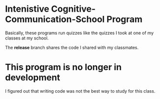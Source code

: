 # Intenistive Cognitive-Communication-School Program
Basically, these programs run quizzes like the quizzes I took at one of my classes at my school.

The **release** branch shares the code I shared with my classmates.

# This program is no longer in development
I figured out that writing code was not the best way to study for this class.
